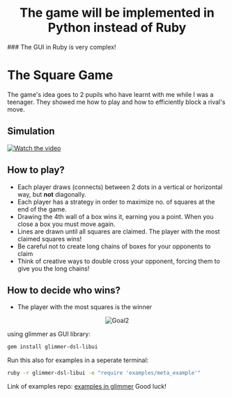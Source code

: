 <h1 style="text-align: center;">The game will be implemented in Python instead of Ruby</h1>
### The GUI in Ruby is very complex!

# The Square Game
The game's idea goes to 2 pupils who have learnt with me while I was a teenager.
They showed me how to play and how to efficiently block a rival's move.
## Simulation
[![Watch the video](https://www.wikihow.com/images/thumb/9/9a/Play-Dots-and-Boxes-Step-1.jpg/v4-460px-Play-Dots-and-Boxes-Step-1.jpg.webp)](https://www.youtube.com/watch?v=FLNPAKBJavY&ab_channel=JonathanNethercott)

## How to play?
  - Each player draws (connects) between 2 dots in a vertical or horizontal way, but **not** diagonally.
  - Each player has a strategy in order to maximize no. of squares at the end of the game.
  - Drawing the 4th wall of a box wins it, earning you a point. When you close a box you must move again.
  - Lines are drawn until all squares are claimed. The player with the most claimed squares wins!
  - Be careful not to create long chains of boxes for your opponents to claim
  - Think of creative ways to double cross your opponent, forcing them to give you the long chains!
## How to decide who wins?
  - The player with the most squares is the winner

<p align="center">
  <img src="https://media1.tenor.com/m/O2ZgbQ--_XUAAAAC/spongebob-squarepants-spongebob.gif" alt="Goal2">
</p>

using glimmer as GUI library:

```bash
gem install glimmer-dsl-libui
```
Run this also for examples in a seperate terminal:

```bash
ruby -r glimmer-dsl-libui -e "require 'examples/meta_example'"
```
Link of examples repo:
[examples in glimmer](https://github.com/AndyObtiva/glimmer-dsl-libui/tree/master/examples)
Good luck!

  


